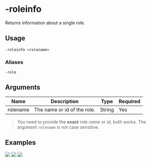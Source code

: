 # -roleinfo

Returns information about a single role.

## Usage

```
-roleinfo <rolename>
```

### Aliases

```
-role
```

## Arguments

| Name     | Description                 | Type   | Required |
| -------- | --------------------------- | ------ | -------- |
| rolename | The name or id of the role. | String | Yes      |

> You need to provide the **exact** role _name_ or _id_, both works. The argument `rolename` is not case sensitive.

## Examples

![](https://user-images.githubusercontent.com/111157596/230731957-823c0bfc-6f83-43b8-b8cd-5eab64a5f289.png)
![](https://user-images.githubusercontent.com/111157596/230731960-29904b68-0a78-4cf4-9445-452a6f60335b.png)
![](https://user-images.githubusercontent.com/111157596/230731964-c3625587-6e41-4d9b-92e5-0e14ec717caf.png)